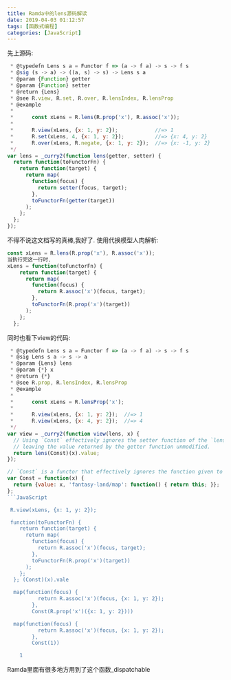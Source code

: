 ```yaml
---
title: Ramda中的lens源码解读
date: 2019-04-03 01:12:57
tags: [函数式编程]
categories: [JavaScript]
---
```

先上源码:
```JavaScript
 * @typedefn Lens s a = Functor f => (a -> f a) -> s -> f s
 * @sig (s -> a) -> ((a, s) -> s) -> Lens s a
 * @param {Function} getter
 * @param {Function} setter
 * @return {Lens}
 * @see R.view, R.set, R.over, R.lensIndex, R.lensProp
 * @example
 *
 *      const xLens = R.lens(R.prop('x'), R.assoc('x'));
 *
 *      R.view(xLens, {x: 1, y: 2});            //=> 1
 *      R.set(xLens, 4, {x: 1, y: 2});          //=> {x: 4, y: 2}
 *      R.over(xLens, R.negate, {x: 1, y: 2});  //=> {x: -1, y: 2}
 */
var lens = _curry2(function lens(getter, setter) {
  return function(toFunctorFn) {
    return function(target) {
      return map(
        function(focus) {
          return setter(focus, target);
        },
        toFunctorFn(getter(target))
      );
    };
  };
});
```
不得不说这文档写的真棒,我好了.
使用代换模型人肉解析:
```JavaScript
const xLens = R.lens(R.prop('x'), R.assoc('x'));
当执行完这一行时,
xLens = function(toFunctorFn) {
    return function(target) {
      return map(
        function(focus) {
          return R.assoc('x')(focus, target);
        },
        toFunctorFn(R.prop('x')(target))
      );
    };
  };
```

同时也看下view的代码:
```JavaScript
 * @typedefn Lens s a = Functor f => (a -> f a) -> s -> f s
 * @sig Lens s a -> s -> a
 * @param {Lens} lens
 * @param {*} x
 * @return {*}
 * @see R.prop, R.lensIndex, R.lensProp
 * @example
 *
 *      const xLens = R.lensProp('x');
 *
 *      R.view(xLens, {x: 1, y: 2});  //=> 1
 *      R.view(xLens, {x: 4, y: 2});  //=> 4
 */
var view = _curry2(function view(lens, x) {
  // Using `Const` effectively ignores the setter function of the `lens`,
  // leaving the value returned by the getter function unmodified.
  return lens(Const)(x).value;
});
```

```JavaScript
// `Const` is a functor that effectively ignores the function given to `map`.
var Const = function(x) {
  return {value: x, 'fantasy-land/map': function() { return this; }};
};
```JavaScript

 R.view(xLens, {x: 1, y: 2});

 function(toFunctorFn) {
    return function(target) {
      return map(
        function(focus) {
          return R.assoc('x')(focus, target);
        },
        toFunctorFn(R.prop('x')(target))
      );
    };
  }; (Const)(x).vale

  map(function(focus) {
          return R.assoc('x')(focus, {x: 1, y: 2});
        },
        Const(R.prop('x')({x: 1, y: 2})))

  map(function(focus) {
          return R.assoc('x')(focus, {x: 1, y: 2});
        },
        Const(1))

    1
```
Ramda里面有很多地方用到了这个函数_dispatchable